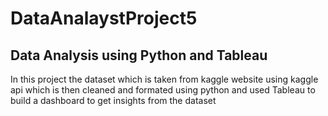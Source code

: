 # DataAnalaystProject5
## Data Analysis using Python and Tableau
In this project the dataset which is taken from kaggle website using kaggle api which is then cleaned and formated using python and used Tableau to build a dashboard to get insights from the dataset
